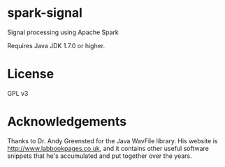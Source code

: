 # spark-signal
Signal processing using Apache Spark

Requires Java JDK 1.7.0 or higher.

# License
GPL v3

# Acknowledgements
Thanks to Dr. Andy Greensted for the Java WavFile library. His website is http://www.labbookpages.co.uk, and it contains other useful software snippets that he's accumulated and put together over the years.
